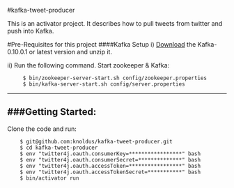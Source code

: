 #kafka-tweet-producer

This is an activator project. It describes how to pull tweets from twitter and push into Kafka.

#Pre-Requisites for this project
####Kafka Setup
i) [Download](http://kafka.apache.org/downloads.html) the Kafka-0.10.0.1 or latest version  and unzip it.

ii) Run the following command.
    Start zookeeper & Kafka:
    
         $ bin/zookeeper-server-start.sh config/zookeeper.properties 
         $ bin/kafka-server-start.sh config/server.properties
         
-----------------------------------------------------------------------
###Getting Started:
-----------------------------------------------------------------------

 Clone the code and run:

        $ git@github.com:knoldus/kafka-tweet-producer.git
        $ cd kafka-tweet-producer
        $ env "twitter4j.oauth.consumerKey=*****************" bash
        $ env "twitter4j.oauth.consumerSecret=**************" bash
        $ env "twitter4j.oauth.accessToken=*****************" bash
        $ env "twitter4j.oauth.accessTokenSecret=***********" bash
        $ bin/activator run
